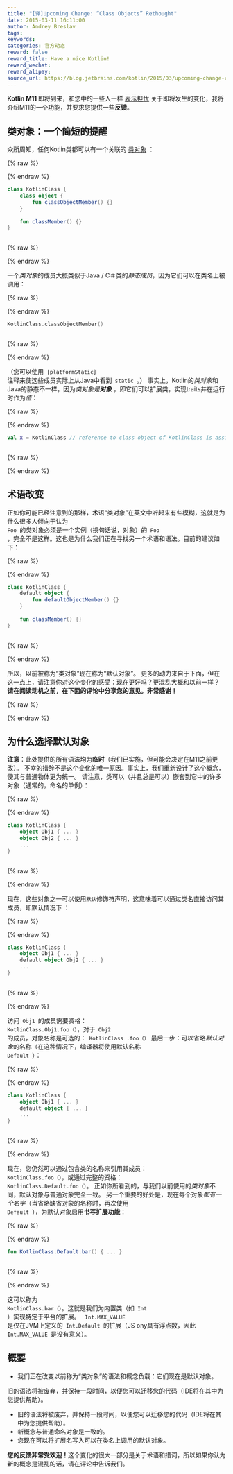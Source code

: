 ```yaml
---
title: "[译]Upcoming Change: “Class Objects” Rethought"
date: 2015-03-11 16:11:00
author: Andrey Breslav
tags:
keywords:
categories: 官方动态
reward: false
reward_title: Have a nice Kotlin!
reward_wechat:
reward_alipay:
source_url: https://blog.jetbrains.com/kotlin/2015/03/upcoming-change-class-objects-rethought/
---
```


<strong> Kotlin M11 </strong>即将到来，和您中的一些人一样 [表示担忧](https://devnet.jetbrains.com/thread/461012?tstart=0) 关于即将发生的变化，我将介绍M11的一个功能，并要求您提供一些<strong>反馈</strong>。 <span id =“more-1817”> </span>
## 类对象：一个简短的提醒

众所周知，任何Kotlin类都可以有一个关联的 [类对象](http://kotlinlang.org/docs/reference/classes.html#class-objects) ：

{% raw %}
<p></p>
{% endraw %}

```kotlin
class KotlinClass {
    class object {
        fun classObjectMember() {}
    }
 
    fun classMember() {}
}
 
```

{% raw %}
<p></p>
{% endraw %}

一个<em>类对象</em>的成员大概类似于Java / C＃类的<em>静态成员</em>，因为它们可以在类名上被调用：

{% raw %}
<p></p>
{% endraw %}

```kotlin
KotlinClass.classObjectMember()
 
```

{% raw %}
<p></p>
{% endraw %}

（您可以使用<code> [platformStatic] </code>注释来使这些成员实际上从Java中看到<code> static </code>。）
事实上，Kotlin的<em>类对象</em>和Java的静态不一样，因为<em>类对象是<strong>对象</strong> </em>，即它们可以扩展类，实现traits并在运行时作为<em>值</em>：

{% raw %}
<p></p>
{% endraw %}

```kotlin
val x = KotlinClass // reference to class object of KotlinClass is assigned to x
 
```

{% raw %}
<p></p>
{% endraw %}

## 术语改变

正如你可能已经注意到的那样，术语“类对象”在英文中听起来有些模糊，这就是为什么很多人倾向于认为<code> Foo </code>的类对象必须是一个实例（换句话说，对象）的<code> Foo </code>，完全不是这样。这也是为什么我们正在寻找另一个术语和语法。目前的建议如下：

{% raw %}
<p></p>
{% endraw %}

```kotlin
class KotlinClass {
    default object {
        fun defaultObjectMember() {}
    }
 
    fun classMember() {}
}
 
```

{% raw %}
<p></p>
{% endraw %}

所以，以前被称为“类对象”现在称为“默认对象”。
更多的动力来自于下面，但在这一点上，请注意你对这个变化的感受：现在更好吗？更混乱大概和以前一样？
<strong>请在阅读动机之前，在下面的评论中分享您的意见。非常感谢！</strong>

{% raw %}
<p><a name="why-default-objects"></a></p>
{% endraw %}

## 为什么选择默认对象

<strong>注意</strong>：此处提供的所有语法均为<strong>临时</strong>（我们已实施，但可能会决定在M11之前更改）。
不幸的措辞不是这个变化的唯一原因。事实上，我们重新设计了这个概念，使其与普通物体更为统一。
请注意，类可以（并且总是可以）嵌套到它中的许多对象（通常的，命名的单例）：

{% raw %}
<p></p>
{% endraw %}

```kotlin
class KotlinClass {
    object Obj1 { ... }
    object Obj2 { ... }
    ...
}
 
```

{% raw %}
<p></p>
{% endraw %}

现在，这些对象之一可以使用<code>默认</code>修饰符声明，这意味着可以通过类名直接访问其成员，即默认情况下<em> </em>：

{% raw %}
<p></p>
{% endraw %}

```kotlin
class KotlinClass {
    object Obj1 { ... }
    default object Obj2 { ... }
    ...
}
 
```

{% raw %}
<p></p>
{% endraw %}

访问<code> Obj1 </code>的成员需要资格：<code> KotlinClass.Obj1.foo（）</code>，对于<code> Obj2 </code>的成员，对象名称是可选的：<code> KotlinClass .foo（）</code>
最后一步：可以省略<em>默认对象</em>的名称（在这种情况下，编译器将使用默认名称<code> Default </code>）：

{% raw %}
<p></p>
{% endraw %}

```kotlin
class KotlinClass {
    object Obj1 { ... }
    default object { ... }
    ...
}
 
```

{% raw %}
<p></p>
{% endraw %}

现在，您仍然可以通过包含类的名称来引用其成员：<code> KotlinClass.foo（）</code>，或通过完整的资格：<code> KotlinClass.Default.foo（）</code>。
正如你所看到的，与我们以前使用的<em>类对象</em>不同，默认对象</em>与普通对象完全一致。
另一个重要的好处是，现在每个对象<em>都有一个名字</em>（当省略缺省对象</em>的名称时，再次使用<code> Default </code>），为默认对象启用<strong>书写扩展功能</strong>：

{% raw %}
<p></p>
{% endraw %}

```kotlin
fun KotlinClass.Default.bar() { ... }
 
```

{% raw %}
<p></p>
{% endraw %}

这可以称为<code> KotlinClass.bar（）</code>。这就是我们为内置类（如<code> Int </code>）实现特定于平台的扩展。 <code> Int.MAX_VALUE </code>是仅在JVM上定义的<code> Int.Default </code>的扩展（JS ony具有浮点数，因此<code> Int.MAX_VALUE </code>是没有意义）。
## 概要


* 我们正在改变以前称为“类对象”的语法和概念负载：它们现在是默认对象。

旧的语法将被废弃，并保持一段时间，以便您可以迁移您的代码（IDE将在其中为您提供帮助）。
* 旧的语法将被废弃，并保持一段时间，以便您可以迁移您的代码（IDE将在其中为您提供帮助）。
* 新概念与普通命名对象是一致的。
* 您现在可以将扩展名写入可以在类名上调用的默认对象。

<strong>您的反馈非常受欢迎！</strong>这个变化的很大一部分是关于术语和措词，所以如果你认为新的概念是混乱的话，请在评论中告诉我们。
